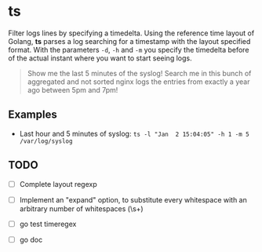 # ts
Filter logs lines by specifying a timedelta. Using the reference time layout of Golang, **ts** parses a log searching for a timestamp with the layout specified format. With the parameters `-d`, `-h` and `-m` you specify the timedelta before of the actual instant where you want to start seeing logs.

> Show me the last 5 minutes of the syslog! Search me in this bunch of aggregated and not sorted nginx logs the entries from exactly a year ago between 5pm and 7pm!

## Examples

* Last hour and 5 minutes of syslog: `ts -l "Jan  2 15:04:05" -h 1 -m 5 /var/log/syslog`

## TODO

 - [ ] Complete layout regexp
 - [ ] Implement an "expand" option, to substitute every whitespace with an arbitrary number of whitespaces (\s+)
 - [ ] go test timeregex
 - [ ] go doc

